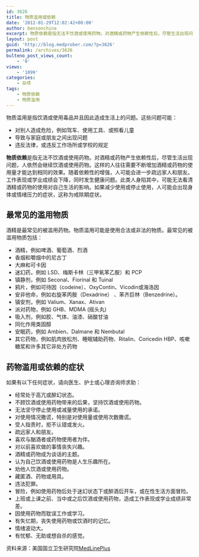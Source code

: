 ```yaml
---
id: 3626
title: 物质滥用或依赖
date: '2012-01-29T12:02:42+00:00'
author: bensonchina
excerpt: 物质依赖是指无法不饮酒或使用药物。对酒精或药物产生依赖性后，尽管生活出现问题，人依然会继续饮酒或使用药物。
layout: post
guid: 'http://blog.medprober.com/?p=3626'
permalink: /archives/3626
bulteno_post_views_count:
    - '0'
views:
    - '1099'
categories:
    - 杂项
tags:
    - 物质依赖
    - 物质滥用
---
```


物质滥用是指饮酒或使用毒品并且因此造成生活上的问题。这些问题可能：

- 对别人造成危险，例如驾车、使用工具、或照看儿童
- 导致与家庭或朋友之间出现问题
- 违反法律，或违反工作场所或学校的规定

**物质依赖**是指无法不饮酒或使用药物。对酒精或药物产生依赖性后，尽管生活出现问题，人依然会继续饮酒或使用药物。这样的人往往需要不断增加酒精或药物的使用量才能达到相同的效果。随着依赖性的增强，人可能会进一步疏远家人和朋友。工作表现或学业成绩会下降，同时发生健康问题。此类人身陷其中，可能无法看清酒精或药物的使用对自己生活的影响。如果减少使用或停止使用，人可能会出现身体或情绪压力的症状，这称为戒除期症状。

## 最常见的滥用物质

酒精是最常见的被滥用药物。物质滥用可能是使用合法或非法的物质。最常见的被滥用物质包括：

- 酒精，例如啤酒、葡萄酒、烈酒
- 香烟和嚼烟中的尼古丁
- 大麻和可卡因
- 迷幻药，例如 LSD、梅斯卡林（三甲氧苯乙胺）和 PCP
- 镇静剂，例如 Seconal、Fiorinal 和 Tuinal
- 鸦片，例如可待因（codeine）、OxyContin、Vicodin或海洛因
- 安非他命，例如右旋苯丙胺（Dexadrine） 、苯齐巨林（Benzedrine）。
- 镇安剂，例如 Valium、Xanax、Ativan
- 派对药物，例如 GHB、MDMA (摇头丸)
- 吸入剂，例如胶、气体、油漆、硝酸甘油
- 同化作用类固醇
- 安眠药，例如 Ambien、Dalmane 和 Nembutal
- 其它药物，例如肌肉放松剂、睡眠辅助药物、Ritalin、Coricedin HBP、咳嗽糖浆和许多其它非处方药物

## 药物滥用或依赖的症状

如果有以下任何症状，请向医生、护士或心理咨询师求助：

- 经常处于高亢或醉幻状态。
- 不顾饮酒或使用药物带来的后果，坚持饮酒或使用药物。
- 无法坚守停止使用或减量使用的承诺。
- 对使用情况撒谎，特别是对使用量或使用次数撒谎。
- 受人指责时，拒不认错或发火。
- 疏远家人和朋友。
- 喜欢与酗酒者或药物使用者为伴。
- 对以前喜欢做的事情丧失兴趣。
- 酒精或药物成为谈话的主题。
- 认为自己饮酒或使用药物是人生乐趣所在。
- 劝他人饮酒或使用药物。
- 藏匿酒、药物或用具。
- 违法犯罪。
- 冒险，例如使用药物后处于迷幻状态下或醉酒后开车，或在性生活方面冒险。
- 上班或上课之前、当中或之后饮酒或使用药物，造成工作表现或学业成绩非常差。
- 因使用药物而耽误工作或学习。
- 有失忆期，丧失使用药物或饮酒时的记忆。
- 情绪波动大。
- 有忧郁、无助或想自杀的感觉。

资料来源：美国国立卫生研究院[MedLinePlus](http://www.nlm.nih.gov/medlineplus)